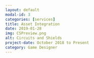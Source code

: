 ```yaml
---
layout: default
modal-id: 3
categories: [services]
title: Asset Integration
date: 2019-01-28
img: CSPreview.png
alt: Circuits and Shields
project-date: October 2018 to Present
category: Game Designer
---
```

